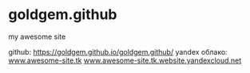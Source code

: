 # goldgem.github
my awesome site

github: https://goldgem.github.io/goldgem.github/
yandex облако: www.awesome-site.tk
               www.awesome-site.tk.website.yandexcloud.net

